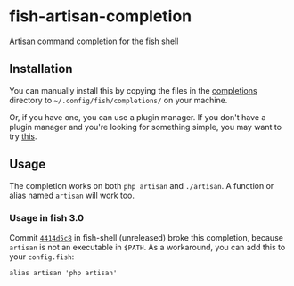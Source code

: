 fish-artisan-completion
=======================

[Artisan][artisan] command completion for the [fish][fish] shell

Installation
------------

You can manually install this by copying the files in the
[completions](completions) directory to `~/.config/fish/completions/` on your
machine.

Or, if you have one, you can use a plugin manager. If you don't have a plugin
manager and you're looking for something simple, you may want to try
[this][universal-plugin-manager].

Usage
-----
The completion works on both `php artisan` and `./artisan`. A function or alias
named `artisan` will work too.

### Usage in fish 3.0

Commit [`4414d5c8`][fish-commit] in fish-shell (unreleased) broke this
completion, because `artisan` is not an executable in `$PATH`. As a workaround,
you can add this to your `config.fish`: 

```fish
alias artisan 'php artisan'
```

[artisan]: https://laravel.com/docs/master/artisan
[fish]: https://fishshell.com
[fish-commit]: https://github.com/fish-shell/fish-shell/commit/4414d5c8885b5cd53c7ab42f70bd2824050907f0
[universal-plugin-manager]: https://gist.github.com/adriaanzon/208e7651599d5234e51013b15f561a77
